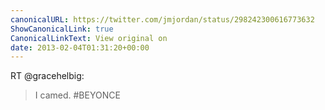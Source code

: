 ```yaml
---
canonicalURL: https://twitter.com/jmjordan/status/298242300616773632
ShowCanonicalLink: true
CanonicalLinkText: View original on
date: 2013-02-04T01:31:20+00:00
---
```

RT @gracehelbig:
> I camed. #BEYONCE